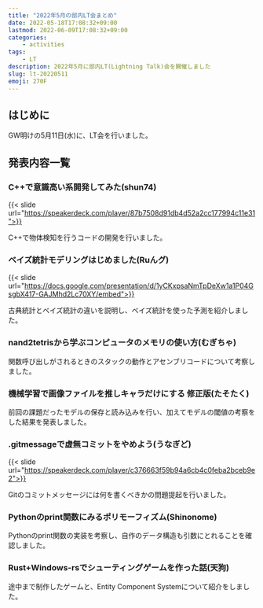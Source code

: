 ```yaml
---
title: "2022年5月の部内LT会まとめ"
date: 2022-05-18T17:08:32+09:00
lastmod: 2022-06-09T17:08:32+09:00
categories:
    - activities
tags:
    - LT
description: 2022年5月に部内LT(Lightning Talk)会を開催しました
slug: lt-20220511
emoji: 270F
---
```


## はじめに

GW明けの5月11日(水)に、LT会を行いました。

## 発表内容一覧

### C++で意識高い系開発してみた(shun74)

{{< slide url="https://speakerdeck.com/player/87b7508d91db4d52a2cc177994c11e31">}}

C++で物体検知を行うコードの開発を行いました。

### ベイズ統計モデリングはじめました(Ruんグ)

{{< slide url="https://docs.google.com/presentation/d/1yCKxpsaNmTpDeXw1a1P04GsgbX417-GAJMhd2Lc70XY/embed">}}

古典統計とベイズ統計の違いを説明し、ベイズ統計を使った予測を紹介しました。

### nand2tetrisから学ぶコンピュータのメモリの使い方(むぎちゃ)

関数呼び出しがされるときのスタックの動作とアセンブリコードについて考察しました。

### 機械学習で画像ファイルを推しキャラだけにする 修正版(たそたく)

前回の課題だったモデルの保存と読み込みを行い、加えてモデルの閾値の考察をした結果を発表しました。

### .gitmessageで虚無コミットをやめよう(うなぎど)

{{< slide url="https://speakerdeck.com/player/c376663f59b94a6cb4c0feba2bceb9e2">}}

Gitのコミットメッセージには何を書くべきかの問題提起を行いました。

### Pythonのprint関数にみるポリモーフィズム(Shinonome)

Pythonのprint関数の実装を考察し、自作のデータ構造も引数にとれることを確認しました。

### Rust+Windows-rsでシューティングゲームを作った話(天狗)

途中まで制作したゲームと、Entity Component Systemについて紹介をしました。
